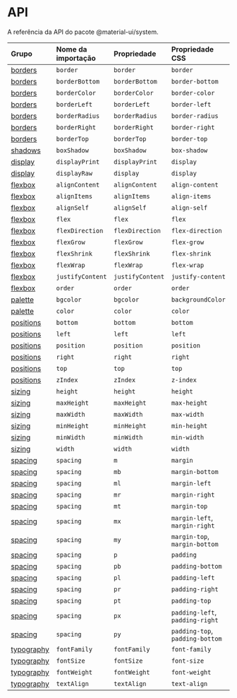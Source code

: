 # API

<p class="description">A referência da API do pacote @material-ui/system.</p>

| Grupo                             | Nome da importação | Propriedade      | Propriedade CSS                 | Chave do tema                                                          |
|:--------------------------------- |:------------------ |:---------------- |:------------------------------- |:---------------------------------------------------------------------- |
| [borders](/system/borders/)       | `border`           | `border`         | `border`                        | `borders`                                                              |
| [borders](/system/borders/)       | `borderBottom`     | `borderBottom`   | `border-bottom`                 | `borders`                                                              |
| [borders](/system/borders/)       | `borderColor`      | `borderColor`    | `border-color`                  | [`palette`](/customization/default-theme/?expand-path=$.palette)       |
| [borders](/system/borders/)       | `borderLeft`       | `borderLeft`     | `border-left`                   | `borders`                                                              |
| [borders](/system/borders/)       | `borderRadius`     | `borderRadius`   | `border-radius`                 | [`shape`](/customization/default-theme/?expand-path=$.shape)           |
| [borders](/system/borders/)       | `borderRight`      | `borderRight`    | `border-right`                  | `borders`                                                              |
| [borders](/system/borders/)       | `borderTop`        | `borderTop`      | `border-top`                    | `borders`                                                              |
| [shadows](/system/shadows/)       | `boxShadow`        | `boxShadow`      | `box-shadow`                    | `shadows`                                                              |
| [display](/system/display/)       | `displayPrint`     | `displayPrint`   | `display`                       | none                                                                   |
| [display](/system/display/)       | `displayRaw`       | `display`        | `display`                       | none                                                                   |
| [flexbox](/system/flexbox/)       | `alignContent`     | `alignContent`   | `align-content`                 | none                                                                   |
| [flexbox](/system/flexbox/)       | `alignItems`       | `alignItems`     | `align-items`                   | none                                                                   |
| [flexbox](/system/flexbox/)       | `alignSelf`        | `alignSelf`      | `align-self`                    | none                                                                   |
| [flexbox](/system/flexbox/)       | `flex`             | `flex`           | `flex`                          | none                                                                   |
| [flexbox](/system/flexbox/)       | `flexDirection`    | `flexDirection`  | `flex-direction`                | none                                                                   |
| [flexbox](/system/flexbox/)       | `flexGrow`         | `flexGrow`       | `flex-grow`                     | none                                                                   |
| [flexbox](/system/flexbox/)       | `flexShrink`       | `flexShrink`     | `flex-shrink`                   | none                                                                   |
| [flexbox](/system/flexbox/)       | `flexWrap`         | `flexWrap`       | `flex-wrap`                     | none                                                                   |
| [flexbox](/system/flexbox/)       | `justifyContent`   | `justifyContent` | `justify-content`               | none                                                                   |
| [flexbox](/system/flexbox/)       | `order`            | `order`          | `order`                         | none                                                                   |
| [palette](/system/palette/)       | `bgcolor`          | `bgcolor`        | `backgroundColor`               | [`palette`](/customization/default-theme/?expand-path=$.palette)       |
| [palette](/system/palette/)       | `color`            | `color`          | `color`                         | [`palette`](/customization/default-theme/?expand-path=$.palette)       |
| [positions](/system/positions/)   | `bottom`           | `bottom`         | `bottom`                        | none                                                                   |
| [positions](/system/positions/)   | `left`             | `left`           | `left`                          | none                                                                   |
| [positions](/system/positions/)   | `position`         | `position`       | `position`                      | none                                                                   |
| [positions](/system/positions/)   | `right`            | `right`          | `right`                         | none                                                                   |
| [positions](/system/positions/)   | `top`              | `top`            | `top`                           | none                                                                   |
| [positions](/system/positions/)   | `zIndex`           | `zIndex`         | `z-index`                       | [`zIndex`](/customization/default-theme/?expand-path=$.zIndex)         |
| [sizing](/system/sizing/)         | `height`           | `height`         | `height`                        | none                                                                   |
| [sizing](/system/sizing/)         | `maxHeight`        | `maxHeight`      | `max-height`                    | none                                                                   |
| [sizing](/system/sizing/)         | `maxWidth`         | `maxWidth`       | `max-width`                     | none                                                                   |
| [sizing](/system/sizing/)         | `minHeight`        | `minHeight`      | `min-height`                    | none                                                                   |
| [sizing](/system/sizing/)         | `minWidth`         | `minWidth`       | `min-width`                     | none                                                                   |
| [sizing](/system/sizing/)         | `width`            | `width`          | `width`                         | none                                                                   |
| [spacing](/system/spacing/)       | `spacing`          | `m`              | `margin`                        | [`spacing`](/customization/default-theme/?expand-path=$.spacing)       |
| [spacing](/system/spacing/)       | `spacing`          | `mb`             | `margin-bottom`                 | [`spacing`](/customization/default-theme/?expand-path=$.spacing)       |
| [spacing](/system/spacing/)       | `spacing`          | `ml`             | `margin-left`                   | [`spacing`](/customization/default-theme/?expand-path=$.spacing)       |
| [spacing](/system/spacing/)       | `spacing`          | `mr`             | `margin-right`                  | [`spacing`](/customization/default-theme/?expand-path=$.spacing)       |
| [spacing](/system/spacing/)       | `spacing`          | `mt`             | `margin-top`                    | [`spacing`](/customization/default-theme/?expand-path=$.spacing)       |
| [spacing](/system/spacing/)       | `spacing`          | `mx`             | `margin-left`, `margin-right`   | [`spacing`](/customization/default-theme/?expand-path=$.spacing)       |
| [spacing](/system/spacing/)       | `spacing`          | `my`             | `margin-top`, `margin-bottom`   | [`spacing`](/customization/default-theme/?expand-path=$.spacing)       |
| [spacing](/system/spacing/)       | `spacing`          | `p`              | `padding`                       | [`spacing`](/customization/default-theme/?expand-path=$.spacing)       |
| [spacing](/system/spacing/)       | `spacing`          | `pb`             | `padding-bottom`                | [`spacing`](/customization/default-theme/?expand-path=$.spacing)       |
| [spacing](/system/spacing/)       | `spacing`          | `pl`             | `padding-left`                  | [`spacing`](/customization/default-theme/?expand-path=$.spacing)       |
| [spacing](/system/spacing/)       | `spacing`          | `pr`             | `padding-right`                 | [`spacing`](/customization/default-theme/?expand-path=$.spacing)       |
| [spacing](/system/spacing/)       | `spacing`          | `pt`             | `padding-top`                   | [`spacing`](/customization/default-theme/?expand-path=$.spacing)       |
| [spacing](/system/spacing/)       | `spacing`          | `px`             | `padding-left`, `padding-right` | [`spacing`](/customization/default-theme/?expand-path=$.spacing)       |
| [spacing](/system/spacing/)       | `spacing`          | `py`             | `padding-top`, `padding-bottom` | [`spacing`](/customization/default-theme/?expand-path=$.spacing)       |
| [typography](/system/typography/) | `fontFamily`       | `fontFamily`     | `font-family`                   | [`typography`](/customization/default-theme/?expand-path=$.typography) |
| [typography](/system/typography/) | `fontSize`         | `fontSize`       | `font-size`                     | [`typography`](/customization/default-theme/?expand-path=$.typography) |
| [typography](/system/typography/) | `fontWeight`       | `fontWeight`     | `font-weight`                   | [`typography`](/customization/default-theme/?expand-path=$.typography) |
| [typography](/system/typography/) | `textAlign`        | `textAlign`      | `text-align`                    | none                                                                   |